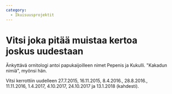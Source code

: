 ```yaml
---
category:
  - Ikuisuusprojektit
---
```


# Vitsi joka pitää muistaa kertoa joskus uudestaan

Änkyttävä ornitologi antoi papukaijoilleen nimet Pepenis ja Kukulli. "Kakadun nimiä", myönsi hän.

Vitsi kerrottiin uudelleen 27.7.2015, 16.11.2015, 8.4.2016., 28.8.2016., 11.11.2016, 1.4.2017, 4.10.2017, 24.10.2017 ja 13.1.2018 (kahdesti).
